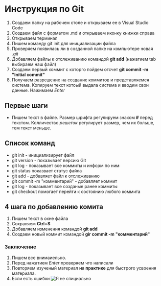 # Инструкция по Git
1. Создаем папку на рабочем столе и открываем ее в Visual Studio Code
2. Создаем файл с форматом .md и открываем иконку книжки справа
3. Открываем терминал
4. Пишем команду git init для инициализации файла
5. Проверяем появилась ли в созданной папке на компьютере  новая *.git*
6. Добавляем файлы к отслеживанию командой __git add__ (нажатием tab выбираем наш файл)
7. Создаем первый коммит с которго пойдем отсчет __git commit -m "Initial commit"__
8. Получаем разрешение на создание коммитов и представляемся система. Копируем текст котоый выдала система и вводим свои данные. Нажимаем *Enter*

## Первые шаги
* Пишем текст в файле. Размер шрифта регулируем знаком __#__ перед текстом. Колличество *решеток* регулирует размер, чем их больше, тем текст меньше.
## Список команд
* git init - инициализирует файл
* git version - показывает версию Git 
* git log - показывает все коммиты и информ по ним
* git status показвает статус файла
* git add - добавляет файл к отслеживанию
* git commit -m "комментарий" - добавляет коммит
* git log - показывает все созданые ранее коммиты
* git checkout помогает перейти к состоянию любого коммита
## 4 шага по добавлению комита
1. Пишем текст в окне файла
2. Сохраняем __Сtrl+S__
3. Добавляем изменения командой __git add__
4. Создаем новый коммит командой __gir commit -m "комментарий"__
### Заключение
1. Пишем все внимаиельно.
2. Перед нажатием *Enter* проверяем что написали
3. Повторяем изученый материал __на практике__ для быстрого усвоения материала.
4. Если есть ошибки ![Я не спициально](sorry.jpg)